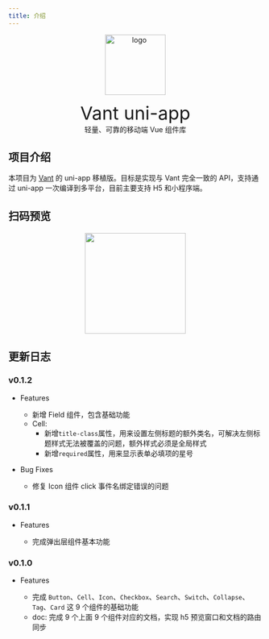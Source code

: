 ```yaml
---
title: 介绍
---
```


<p align="center">
    <img alt="logo" src="https://img.yzcdn.cn/vant/logo.png" width="120" height="120">
    <p style="text-align: center; font-size: 36px; margin: 0">Vant uni-app</p>
    <p style="text-align: center; margin: 0">轻量、可靠的移动端 Vue 组件库</p>
</p>

## 项目介绍

本项目为 [Vant](https://youzan.github.io/vant/#/zh-CN/intro) 的 uni-app 移植版。目标是实现与 Vant 完全一致的 API，支持通过 uni-app 一次编译到多平台，目前主要支持 H5 和小程序端。

## 扫码预览

<img style="height: 200px; display: block; margin: 20px auto 0 auto" src="https://cdn.xnngs.cn/img/20191104142053.png" />

## 更新日志

### v0.1.2 <Badge text="2019-11-07" type="tip"/>

- Features

  - 新增 Field 组件，包含基础功能
  - Cell: 
    - 新增`title-class`属性，用来设置左侧标题的额外类名，可解决左侧标题样式无法被覆盖的问题，额外样式必须是全局样式
    - 新增`required`属性，用来显示表单必填项的星号

- Bug Fixes
  - 修复 Icon 组件 click 事件名绑定错误的问题

### v0.1.1 <Badge text="2019-11-06" type="tip"/>

- Features

  - 完成弹出层组件基本功能

### v0.1.0 <Badge text="2019-11-06" type="tip"/>

- Features

  - 完成 `Button`、`Cell`、`Icon`、`Checkbox`、`Search`、`Switch`、`Collapse`、`Tag`、`Card` 这 9 个组件的基础功能
  - doc: 完成 9 个上面 9 个组件对应的文档，实现 h5 预览窗口和文档的路由同步

